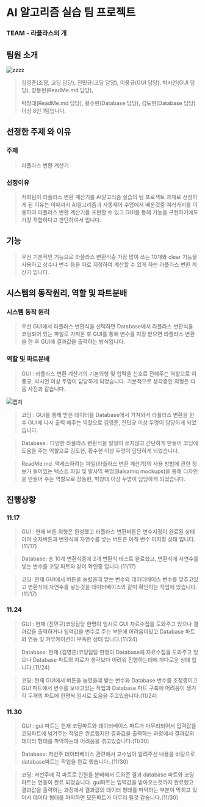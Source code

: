 # AI 알고리즘 실습 팀 프로젝트
### TEAM - 라플라스의 개
## 팀원 소개
![zzzz](https://user-images.githubusercontent.com/89188607/141059040-12b4b387-5c34-465b-847c-3564cfa2f547.JPG)


> 김영준(조장, 코딩 담당), 
> 진민규(코딩 담당),
> 이풍규(GUI 담당), 
> 박시언(GUI 담당), 
> 장동현(ReadMe.md 담당),
>
>
> 박창대(ReadMe.md 담당), 
> 황수현(Database 담당), 
> 김도현(Database 담당) 
> 이상 8인 1팀입니다.                     
## 선정한 주제 와 이유
### 주제
> 라플라스 변환 계산기
### 선정이유
> 저희팀이 라플라스 변환 계산기를 AI알고리즘 실습의 팀 프로젝트 과제로 선정하게 된 이유는 이때까지 AI알고리즘과 자동제어 수업에서 배운것중 여러가지를 이용하여 라플라스 변환 계산기를 표현할 수 있고 GUI를 통해 기능을 구현하기에도 가장 적합하다고 판단하여서 입니다.
## 기능
> 우선 기본적인 기능으로 라플라스 변환식중 가장 많이 쓰는 10개와 clear 기능을 사용하고 상수나 변수 등을 따로 지정하여 계산할 수 있게 하는 라플라스 변환 계산기 입니다.
## 시스템의 동작원리, 역할 및 파트분배
### 시스템 동작 원리
>우선 GUI에서 라플라스 변환식을 선택하면 Database에서 라플라스 변환식을 코딩되어 있는 파일로 가져온 후 GUI를 통해 변수를 지정 받으면 라플라스 변환을 한 후 GUI에 결과값을 출력하는 방식입니다.
### 역할 및 파트분배
> GUI : 라플라스 변환 계산기의 기본외형 및 입력을 신호로 전해주는 역할으로 이풍규, 박시언 이상 두명이 담당하게 되었습니다. 기본적으로 생각중인 외형은 다음 사진과 같습니다.


![캡처](https://user-images.githubusercontent.com/89117676/141061140-fc46bf2d-56b8-4dea-8fa9-573153ffee0c.JPG)



> 코딩 : GUI를 통해 받은 데이터를 Database에서 가져와서 라플라스 변환을 한 후 GUI에 다시 출력 해주는 역할으로 김영준, 진민규 이상 두명이 담당하게 되었습니다.


> Database : 다양한 라플라스 변환식을 일일이 쓰지않고 간단하게 만들어 코딩에 도움을 주는 역할으로 김도현, 황수현 이상 두명이 담당하게 되었습니다.


> ReadMe.md :액세스하려는 파일(라플라스 변환 계산기)의 사용 방법에 관한 정보가 들어있는 텍스트 파일 및 발사믹 목업(Balsamiq mockups)을 통해 디자인을 만들어 주는 역할으로 장동현, 박창대 이상 두명이 담당하게 되었습니다.

## 진행상황
### 11.17
> GUI : 현재 버튼 외형은 완성했고 라플라스 변환버튼은 변수지정이 완료된 상태이며 숫자버튼과 변환식에 자연수를 넣는 버튼은 아직 변수 미지정 상태 입니다.(11/17)

> Database: 총 10개 변환식중에 2개 변환식 테스트 완료했고, 변환식에 자연수를 넣는 변수를 코딩 파트와 같이 확인중 입니다.(11/17)

> 코딩: 현재 GUI에서 버튼을 눌렸을때 받는 변수와 데이터베이스 변수를 맞추고있고 변환식에 자연수를 넣는것을 데이터베이스와 같이 확인하는 작업에 있습니다.(11/17)
### 11.24
> GUI : 현재 (진민규)코딩담당 한명이 임시로 GUI 자료수집을 도와주고 있으나 결과값을 출력하거나 입력값을 변수로 주는 부분에 어려움이있고
>       Database 파트와 연동 및 커뮤케이션이 부족한 상태 입니다.(11/24)

> Database: 현재 (김영준)코딩담당 한명이 Database에 자료수집을 도와주고 있으나 Database 파트의 자료가 생각보다 어려워 진행하는데에 까다로운 상태 입니다.(11/24)

> 코딩: 현재 GUI에서 버튼을 눌렸을떄 받는 변수와 Database 변수를 조정중이고 GUI 파트에서 변수를 보내고있는 작업과 Database 파트 구축에 어려움이 생겨
>       각 두개의 파트에 한명씩 임시로 도움을 주고있습니다.(11/24)
### 11.30
> GUI : gui 파트는 현재 코딩파트와 데이터베이스 파트가 마무리되어서 입력값을 코딩파트에 넘겨주는 작업은 완료했지만 결과값을 출력하는 과정에서 결과값의
> 데이터 형태를 파악하는데 어려움을 겪고있습니다.(11/30)

> Database: 저번주 데이터베이스 관련해서 교수님이 알려주신 내용을 바탕으로 database파트는 작업을 완료 했습니다..(11/30)

> 코딩: 저번주에 각 파트로 인원을 분배해서 도와준 결과 database 파트와 코딩파트는 연동이 완료 되었습니다. gui파트는 입력값을 받아오는것까지 완료했고 결과값을 출력하는 과정에서
> 결과값의 데이터 형태를 파악하는 부분이 막히고 있어서 데이터 형태를 파악하면 모든파트가 마무리 될것 같습니다.(11/30)
